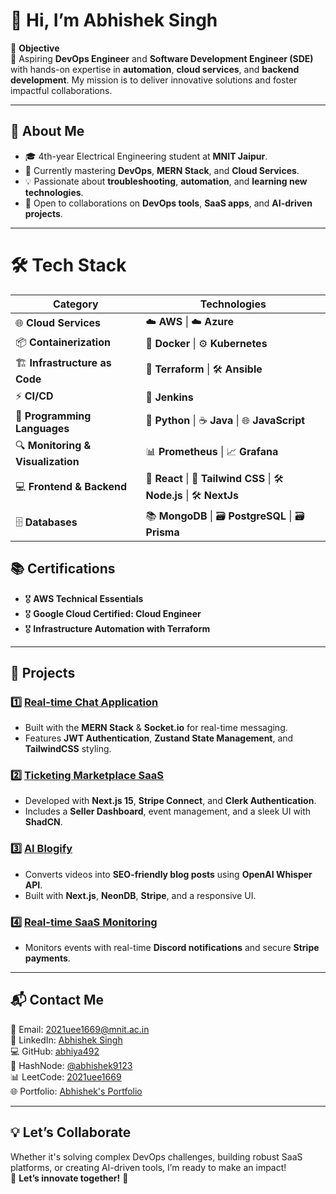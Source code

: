 # 👋 Hi, I’m Abhishek Singh

🎯 **Objective**  
🚀 Aspiring **DevOps Engineer** and **Software Development Engineer (SDE)** with hands-on expertise in **automation**, **cloud services**, and **backend development**. My mission is to deliver innovative solutions and foster impactful collaborations.  

---

## 🌟 **About Me**  
- 🎓 4th-year Electrical Engineering student at **MNIT Jaipur**.  
- 🌱 Currently mastering **DevOps**, **MERN Stack**, and **Cloud Services**.  
- 💡 Passionate about **troubleshooting**, **automation**, and **learning new technologies**.  
- 🤝 Open to collaborations on **DevOps tools**, **SaaS apps**, and **AI-driven projects**.  

---

# 🛠️ **Tech Stack**

| **Category**                 | **Technologies**                                  |
|-------------------------------|---------------------------------------------------|
| 🌐 **Cloud Services**         | ☁️ **AWS** \| ☁️ **Azure**                        |
| 📦 **Containerization**       | 🐳 **Docker** \| ⚙️ **Kubernetes**               |
| 🏗️ **Infrastructure as Code** | 🔧 **Terraform** \| 🛠️ **Ansible**               |
| ⚡ **CI/CD**                  | 🔄 **Jenkins**                                   |
| 📜 **Programming Languages**  | 🐍 **Python** \| ☕ **Java** \| 🌐 **JavaScript**  |
| 🔍 **Monitoring & Visualization** | 📊 **Prometheus** \| 📈 **Grafana**           |
| 💻 **Frontend & Backend**     | 🎨 **React** \| 🎨 **Tailwind CSS** \| 🛠️ **Node.js** \| 🛠️ **NextJs** |
| 🗄️ **Databases**              | 📚 **MongoDB** \| 🗃️ **PostgreSQL** \| 🗃️ **Prisma**|



## 📚 **Certifications**  
- 🎖️ **AWS Technical Essentials**  
- 🎖️ **Google Cloud Certified: Cloud Engineer**  
- 🎖️ **Infrastructure Automation with Terraform**  

---

## 📂 **Projects**  
### 1️⃣ [Real-time Chat Application](https://chat-app-complete.onrender.com/)  
- Built with the **MERN Stack** & **Socket.io** for real-time messaging.  
- Features **JWT Authentication**, **Zustand State Management**, and **TailwindCSS** styling.  

### 2️⃣ [Ticketing Marketplace SaaS](https://ticket-saas-abhi.netlify.app/)  
- Developed with **Next.js 15**, **Stripe Connect**, and **Clerk Authentication**.  
- Includes a **Seller Dashboard**, event management, and a sleek UI with **ShadCN**.  

### 3️⃣ [AI Blogify](https://github.com/abhiya492/motion-ai)  
- Converts videos into **SEO-friendly blog posts** using **OpenAI Whisper API**.  
- Built with **Next.js**, **NeonDB**, **Stripe**, and a responsive UI.  

### 4️⃣ [Real-time SaaS Monitoring](https://github.com/abhiya492/jstack)  
- Monitors events with real-time **Discord notifications** and secure **Stripe payments**.  

---

## 📬 **Contact Me**  
📧 Email: [2021uee1669@mnit.ac.in](mailto:2021uee1669@mnit.ac.in)  
💼 LinkedIn: [Abhishek Singh](https://linkedin.com/in/abhishek-singh-1604b9221)  
💻 GitHub: [abhiya492](https://github.com/abhiya492)  
📘 HashNode: [@abhishek9123](https://hashnode.com/@abhishek9123)  
📊 LeetCode: [2021uee1669](https://leetcode.com/u/2021uee1669/)  
🌐 Portfolio: [Abhishek's Portfolio](https://abhi-project-portfolio.netlify.app/)  

---

## 💡 **Let’s Collaborate**  
Whether it's solving complex DevOps challenges, building robust SaaS platforms, or creating AI-driven tools, I’m ready to make an impact!  
🌟 **Let’s innovate together!** 🚀  

